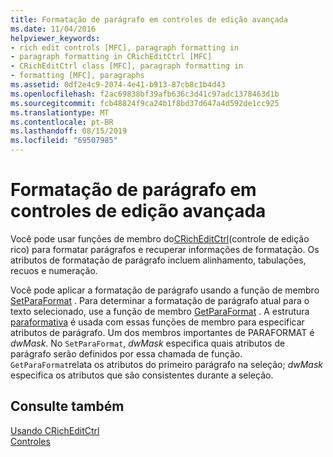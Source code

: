```yaml
---
title: Formatação de parágrafo em controles de edição avançada
ms.date: 11/04/2016
helpviewer_keywords:
- rich edit controls [MFC], paragraph formatting in
- paragraph formatting in CRichEditCtrl [MFC]
- CRichEditCtrl class [MFC], paragraph formatting in
- formatting [MFC], paragraphs
ms.assetid: 0df2e4c9-2074-4e41-b913-87cb8c1b4d43
ms.openlocfilehash: f2ac69838bf39afb636c3d41c97adc1378463d1b
ms.sourcegitcommit: fcb48824f9ca24b1f8bd37d647a4d592de1cc925
ms.translationtype: MT
ms.contentlocale: pt-BR
ms.lasthandoff: 08/15/2019
ms.locfileid: "69507985"
---
```

# <a name="paragraph-formatting-in-rich-edit-controls"></a>Formatação de parágrafo em controles de edição avançada

Você pode usar funções de membro do[CRichEditCtrl](../mfc/reference/cricheditctrl-class.md)(controle de edição rico) para formatar parágrafos e recuperar informações de formatação. Os atributos de formatação de parágrafo incluem alinhamento, tabulações, recuos e numeração.

Você pode aplicar a formatação de parágrafo usando a função de membro [SetParaFormat](../mfc/reference/cricheditctrl-class.md#setparaformat) . Para determinar a formatação de parágrafo atual para o texto selecionado, use a função de membro [GetParaFormat](../mfc/reference/cricheditctrl-class.md#getparaformat) . A estrutura [paraformativa](/windows/win32/api/richedit/ns-richedit-paraformat) é usada com essas funções de membro para especificar atributos de parágrafo. Um dos membros importantes de PARAFORMAT é *dwMask*. No `SetParaFormat`, *dwMask* especifica quais atributos de parágrafo serão definidos por essa chamada de função. `GetParaFormat`relata os atributos do primeiro parágrafo na seleção; *dwMask* especifica os atributos que são consistentes durante a seleção.

## <a name="see-also"></a>Consulte também

[Usando CRichEditCtrl](../mfc/using-cricheditctrl.md)<br/>
[Controles](../mfc/controls-mfc.md)
